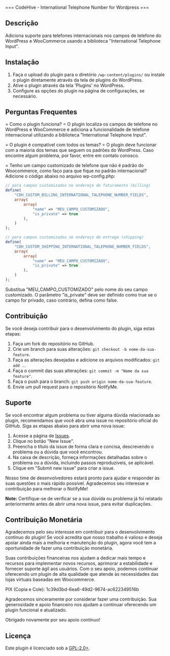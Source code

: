=== CodeHive - International Telephone Number for Wordpress ===

## Descrição
Adiciona suporte para telefones internacionais nos campos de telefone do WordPress e WooCommerce usando a biblioteca "International Telephone Input".

## Instalação
1. Faça o upload do plugin para o diretório `/wp-content/plugins/` ou instale o plugin diretamente através da tela de plugins do WordPress.
2. Ative o plugin através da tela 'Plugins' no WordPress.
3. Configure as opções do plugin na página de configurações, se necessário.

## Perguntas Frequentes

= Como o plugin funciona? =
O plugin localiza os campos de telefone no WordPress e WooCommerce e adiciona a funcionalidade de telefone internacional utilizando a biblioteca "International Telephone Input".

= O plugin é compatível com todos os temas? =
O plugin deve funcionar com a maioria dos temas que seguem os padrões do WordPress. Caso encontre algum problema, por favor, entre em contato conosco.

= Tenho um campo customizado de telefone que não é padrão do Woocommerce, como faço para que fique no padrão internacional?
Adicione o código abaixo no arquivo wp-config.php:

```php
// para campos customizados no endereço de faturamento (billing)
define(
	"CDH_CUSTOM_BILLING_INTERNATIONAL_TALEPHONE_NUMBER_FIELDS",
	array( 
		array( 
			"name" => "MEU_CAMPO_CUSTOMIZADO",
			"is_private" => true
		),
	)
);

// para campos customizados no endereço de entrega (shipping)
define(
	"CDH_CUSTOM_SHIPPING_INTERNATIONAL_TALEPHONE_NUMBER_FIELDS",
	array( 
		array( 
			"name" => "MEU_CAMPO_CUSTOMIZADO",
			"is_private" => true
		),
	)
);
```
Substitua "MEU_CAMPO_CUSTOMIZADO" pelo nome do seu campo customizado. O parâmetro "is_private" deve ser definido como true se o campo for privado, caso contrário, defina como false.

## Contribuição

Se você deseja contribuir para o desenvolvimento do plugin, siga estas etapas:

1. Faça um fork do repositório no GitHub.
2. Crie um branch para suas alterações: `git checkout -b nome-da-sua-feature`.
3. Faça as alterações desejadas e adicione os arquivos modificados: `git add .`.
4. Faça o commit das suas alterações: `git commit -m "Nome da sua feature"`.
5. Faça o push para o branch: `git push origin nome-da-sua-feature`.
6. Envie um pull request para o repositório NotifyMe.

## Suporte

Se você encontrar algum problema ou tiver alguma dúvida relacionada ao plugin, recomendamos que você abra uma issue no repositório oficial do GitHub. Siga as etapas abaixo para abrir uma nova issue:

1. Acesse a página de [Issues](https://github.com/gabrielfilippi/cdh-International-Telephone-Input-for-Wordpress/issues).
2. Clique no botão "New Issue".
3. Preencha o título da issue de forma clara e concisa, descrevendo o problema ou a dúvida que você encontrou.
4. Na caixa de descrição, forneça informações detalhadas sobre o problema ou a dúvida, incluindo passos reproduzíveis, se aplicável.
5. Clique em "Submit new issue" para criar a issue.

Nosso time de desenvolvedores estará pronto para ajudar e responder às suas questões o mais rápido possível. Agradecemos seu interesse e contribuição para melhorar o NotifyMe!

**Note:** Certifique-se de verificar se a sua dúvida ou problema já foi relatado anteriormente antes de abrir uma nova issue, para evitar duplicações.

## Contribuição Monetária

Agradecemos pelo seu interesse em contribuir para o desenvolvimento contínuo do plugin! Se você acredita que nosso trabalho é valioso e deseja apoiar ainda mais a melhoria e manutenção do plugin, agora você tem a oportunidade de fazer uma contribuição monetária.

Suas contribuições financeiras nos ajudam a dedicar mais tempo e recursos para implementar novos recursos, aprimorar a estabilidade e fornecer suporte ágil aos usuários. Com o seu apoio, podemos continuar oferecendo um plugin de alta qualidade que atende às necessidades das lojas virtuais baseadas em Woocommerce.

PIX (Copia e Cole): 1c39d3bd-6ea6-49d2-9674-ac622349516b

Agradecemos sinceramente por considerar fazer uma contribuição. Sua generosidade e apoio financeiro nos ajudam a continuar oferecendo um plugin funcional e atualizado.

Obrigado novamente por seu apoio contínuo!

## Licença

Este plugin é licenciado sob a [GPL-2.0+](http://www.gnu.org/licenses/gpl-2.0.txt).
